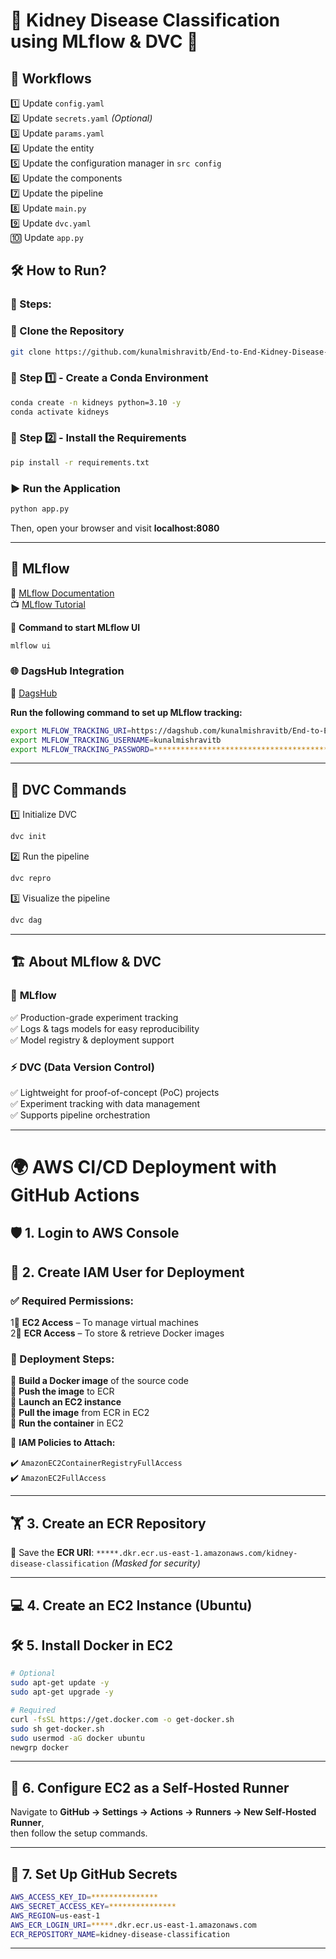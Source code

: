 # 🏥 Kidney Disease Classification using MLflow & DVC 🚀

## 🔄 Workflows

1️⃣ Update `config.yaml`\
2️⃣ Update `secrets.yaml` *(Optional)*\
3️⃣ Update `params.yaml`\
4️⃣ Update the entity\
5️⃣ Update the configuration manager in `src config`\
6️⃣ Update the components\
7️⃣ Update the pipeline\
8️⃣ Update `main.py`\
9️⃣ Update `dvc.yaml`\
🔟 Update `app.py`

## 🛠️ How to Run?

### 📝 Steps:

### 🔹 Clone the Repository

```bash
git clone https://github.com/kunalmishravitb/End-to-End-Kidney-Disease-Classification.git
```

### 🔹 Step 1️⃣ - Create a Conda Environment

```bash
conda create -n kidneys python=3.10 -y
conda activate kidneys
```

### 🔹 Step 2️⃣ - Install the Requirements

```bash
pip install -r requirements.txt
```

### ▶️ Run the Application

```bash
python app.py
```

Then, open your browser and visit **localhost:8080**

---

## 🧪 MLflow

📄 [MLflow Documentation](https://mlflow.org/docs/latest/index.html)\
📺 [MLflow Tutorial](https://youtu.be/qdcHHrsXA48?si=bD5vDS60akNphkem)

📌 **Command to start MLflow UI**

```bash
mlflow ui
```

### 🌐 DagsHub Integration

🔗 [DagsHub](https://dagshub.com/)

**Run the following command to set up MLflow tracking:**

```bash
export MLFLOW_TRACKING_URI=https://dagshub.com/kunalmishravitb/End-to-End-Kidney-Disease-Classification.mlflow
export MLFLOW_TRACKING_USERNAME=kunalmishravitb
export MLFLOW_TRACKING_PASSWORD=****************************************
```

---

## 📂 DVC Commands

1️⃣ Initialize DVC

```bash
dvc init
```

2️⃣ Run the pipeline

```bash
dvc repro
```

3️⃣ Visualize the pipeline

```bash
dvc dag
```

---

## 🏗️ About MLflow & DVC

### 🚀 **MLflow**

✅ Production-grade experiment tracking\
✅ Logs & tags models for easy reproducibility\
✅ Model registry & deployment support

### ⚡ **DVC (Data Version Control)**

✅ Lightweight for proof-of-concept (PoC) projects\
✅ Experiment tracking with data management\
✅ Supports pipeline orchestration

---

# 🌍 AWS CI/CD Deployment with GitHub Actions

## 🛡️ 1. Login to AWS Console

## 🔑 2. Create IAM User for Deployment

### ✅ Required Permissions:

1⃣ **EC2 Access** – To manage virtual machines\
2⃣ **ECR Access** – To store & retrieve Docker images

### 🔧 Deployment Steps:

🔹 **Build a Docker image** of the source code\
🔹 **Push the image** to ECR\
🔹 **Launch an EC2 instance**\
🔹 **Pull the image** from ECR in EC2\
🔹 **Run the container** in EC2

📝 **IAM Policies to Attach:**

✔️ `AmazonEC2ContainerRegistryFullAccess`\
✔️ `AmazonEC2FullAccess`

---

## 🏋️ 3. Create an ECR Repository

🔹 Save the **ECR URI**: `*****.dkr.ecr.us-east-1.amazonaws.com/kidney-disease-classification` *(Masked for security)*

---

## 💻 4. Create an EC2 Instance (Ubuntu)

## 🛠️ 5. Install Docker in EC2

```bash
# Optional
sudo apt-get update -y
sudo apt-get upgrade -y

# Required
curl -fsSL https://get.docker.com -o get-docker.sh
sudo sh get-docker.sh
sudo usermod -aG docker ubuntu
newgrp docker
```

---

## 🔄 6. Configure EC2 as a Self-Hosted Runner

Navigate to **GitHub → Settings → Actions → Runners → New Self-Hosted Runner**,\
then follow the setup commands.

---

## 🔐 7. Set Up GitHub Secrets

```bash
AWS_ACCESS_KEY_ID=***************
AWS_SECRET_ACCESS_KEY=***************
AWS_REGION=us-east-1
AWS_ECR_LOGIN_URI=*****.dkr.ecr.us-east-1.amazonaws.com
ECR_REPOSITORY_NAME=kidney-disease-classification
```

---

